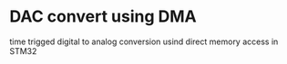 # DAC convert using DMA
 time trigged digital to analog conversion usind direct memory access in STM32
